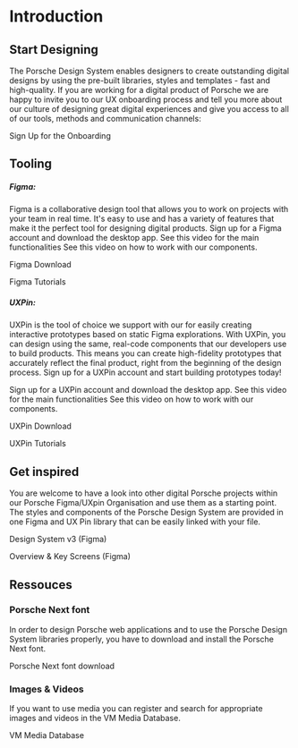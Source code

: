 # Introduction

<TableOfContents></TableOfContents>

## Start Designing

The Porsche Design System enables designers to create outstanding digital designs by using the pre-built libraries,
styles and templates - fast and high-quality. If you are working for a digital product of Porsche we are happy to invite
you to our UX onboarding process and tell you more about our culture of designing great digital experiences and give you
access to all of our tools, methods and communication channels:

<p-link target="_blank" variant="secondary" href="https://ux.porsche.com/">Sign Up for the Onboarding</p-link>

## Tooling

##### Figma:

Figma is a collaborative design tool that allows you to work on projects with your team in real time. It's easy to use
and has a variety of features that make it the perfect tool for designing digital products. Sign up for a Figma account
and download the desktop app. See this video for the main functionalities See this video on how to work with our
components.

<p-link-pure target="_blank" href="https://www.figma.com/">Figma Download</p-link-pure>

<p-link-pure target="_blank" href="https://www.youtube.com/watch?v=Cx2dkpBxst8&list=PLXDU_eVOJTx7QHLShNqIXL1Cgbxj7HlN4">Figma
Tutorials</p-link-pure>

##### UXPin:

UXPin is the tool of choice we support with our for easily creating interactive prototypes based on static Figma
explorations. With UXPin, you can design using the same, real-code components that our developers use to build products.
This means you can create high-fidelity prototypes that accurately reflect the final product, right from the beginning
of the design process. Sign up for a UXPin account and start building prototypes today!

Sign up for a UXPin account and download the desktop app. See this video for the main functionalities See this video on
how to work with our components.

<p-link-pure target="_blank" href="https://www.uxpin.com/">UXPin Download</p-link-pure>

<p-link-pure target="_blank" href="https://www.uxpin.com/docs/getting-started/downloading-and-using-uxpin/">UXPin
Tutorials</p-link-pure>

## Get inspired

You are welcome to have a look into other digital Porsche projects within our Porsche Figma/UXpin Organisation and use
them as a starting point. The styles and components of the Porsche Design System are provided in one Figma and UX Pin
library that can be easily linked with your file.

<p-link-pure target="_blank" href="https://www.figma.com/file/EkdP468u4ZVuIRwalKCscb/Design-System-v3?node-id=105%3A146&t=U501JwGtSL3KHyJk-1">Design
System v3 (Figma)</p-link-pure>

<p-link-pure target="_blank" href="https://www.figma.com/file/0GbGhymVN01gdkpWBTv8wS/Overview-%26-Key-Screens?node-id=235%3A6014&t=HmQ6ZStK7BiIj6EW-1">Overview
& Key Screens (Figma)</p-link-pure>

## Ressouces

### Porsche Next font

In order to design Porsche web applications and to use the Porsche Design System libraries properly, you have to
download and install the Porsche Next font.

<p-link-pure target="_blank" href="https://cdn.ui.porsche.com/porsche-design-system/font/v2/Porsche_Next_WebOTF_Lat-Gr-Cyr.zip">Porsche
Next font download</p-link-pure>

### Images & Videos

If you want to use media you can register and search for appropriate images and videos in the VM Media Database.

<p-link-pure target="_blank" variant="secondary" href="https://vmmedia.porsche.de/">VM Media Database</p-link-pure>
